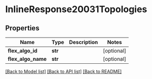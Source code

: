 # InlineResponse20031Topologies

## Properties
Name | Type | Description | Notes
------------ | ------------- | ------------- | -------------
**flex_algo_id** | **str** |  | [optional] 
**flex_algo_name** | **str** |  | [optional] 

[[Back to Model list]](../README.md#documentation-for-models) [[Back to API list]](../README.md#documentation-for-api-endpoints) [[Back to README]](../README.md)

